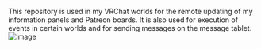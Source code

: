 This repository is used in my VRChat worlds for the remote updating of my information panels and Patreon boards. It is also used for execution of events in certain worlds and for sending messages on the message tablet.![image](https://github.com/user-attachments/assets/5fcd1496-59a0-4a17-9886-110f0e007051)
